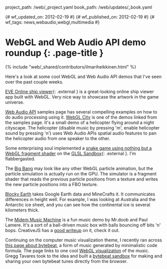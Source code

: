 project_path: /web/_project.yaml
book_path: /web/updates/_book.yaml

{# wf_updated_on: 2012-02-19 #}
{# wf_published_on: 2012-02-19 #}
{# wf_tags: news,webaudio,webgl,multimedia #}

# WebGL and Web Audio API demo roundup {: .page-title }

{% include "web/_shared/contributors/ilmariheikkinen.html" %}


Here's a look at some cool WebGL and Web Audio API demos that I've seen over the past couple weeks.

[EVE Online ship viewer](http://www.eveonline.com/universe/spaceships/magnate/){: .external } is a great-looking online ship viewer app built with WebGL. Very nice way to showcase the artwork in the game universe.

[Web Audio API](http://chromium.googlecode.com/svn/trunk/samples/audio/index.html)
 samples page has several compelling examples on how to do audio processing using it.  [WebGL City](http://alteredqualia.com/three/examples/webgl_city.html) is one of the demos linked from the samples page. It's a small demo of a helicopter flying around a night cityscape. The helicopter (disable music by pressing 'm', enable helicopter sound by pressing 'n') uses Web Audio APIs spatial audio features to pan the helicopter audio from one speaker to the other.

Some enterprising soul implemented a [snake game using nothing but a WebGL fragment shader](http://glsl.heroku.com/e#1544.13) on the [GLSL Sandbox](http://glsl.heroku.com/){: .external }. I'm flabbergasted.

The [Big Bang](http://www.chromeexperiments.com/detail/big-bang/) may look like any other WebGL particle animation, but the particle simulation is actually run on the GPU. The simulator is a fragment shader that reads the previous particle positions from a texture and writes the new particle positions into a FBO texture.

[Blocky Earth](http://www.chromeexperiments.com/detail/blocky-earth/) takes Google Earth data and MineCrafts it. It communicates differences in height well. For example, I was looking at Australia and the Antarctic ice sheet, and you can see how the continental ice is several kilometers thick.

The [Midem Music Machine](http://static.echonest.com/MidemMusicMachine/index.html) is a fun music demo by Mr.doob and Paul Lamere. It's a sort of a ball-driven music box with balls bouncing off bits 'n' bops. CreativeJS has a [good writeup](http://creativejs.com/2012/01/hacking-music-with-javascript/) on it, check it out.

Continuing on the computer music visualization theme, I recently ran across [this page about bytebeat](http://canonical.org/~kragen/bytebeat/), a form of music generated by minimalistic code formula. The page links to one cool [WebGL visualization](http://low.fi/~visy/projects/mus3/) of the music. Gregg Tavares took to the idea and built a [bytebeat sandbox](http://games.greggman.com/game/html5-bytebeat/) for making and sharing your own bytebeat tunes directly from the browser.


